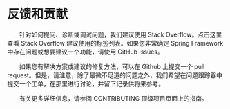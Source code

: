 # 反馈和贡献

&emsp;&emsp;针对如何提问、诊断或调试问题，我们建议使用 Stack Overflow。点击这里查看 Stack Overflow 建议使用的标签列表。如果您非常确定 Spring Framework 中存在问题或想要建议一个功能，请使用 GitHub Issues。

&emsp;&emsp;如果您有解决方案或建议的修复方法，可以在 Github 上提交一个 pull request。但是，请注意，除了最微不足道的问题之外，我们希望在问题跟踪器中提交一个工单，在那里进行讨论，并留下记录供将来参考。

&emsp;&emsp;有关更多详细信息，请参阅 CONTRIBUTING 顶级项目页面上的指南。